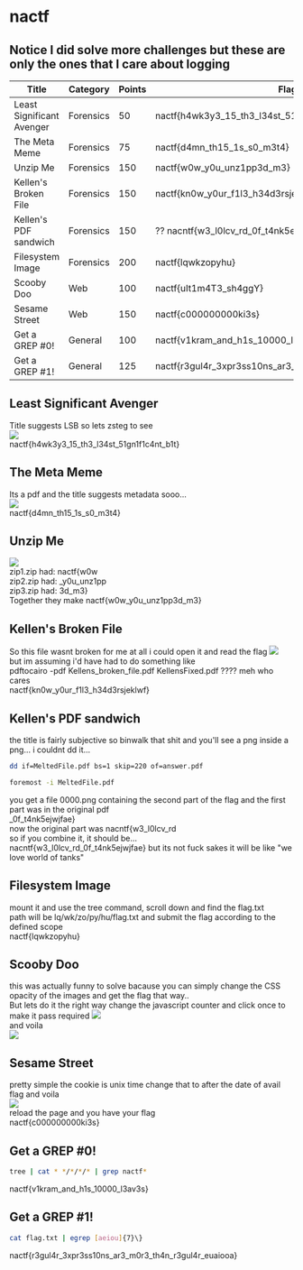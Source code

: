 # nactf
## Notice I did solve more challenges but these are only the ones that I care about logging   

Title                         	| Category     | Points   | Flag
------------------------------- | ------------ | -------  | ---------------------------------------
Least Significant Avenger  		|Forensics	   |50		  |nactf{h4wk3y3_15_th3_l34st_51gn1f1c4nt_b1t}
The Meta Meme					|Forensics 	   |75		  |nactf{d4mn_th15_1s_s0_m3t4}
Unzip Me						|Forensics 	   |150		  |nactf{w0w_y0u_unz1pp3d_m3}
Kellen's Broken File			|Forensics	   |150 	  |nactf{kn0w_y0ur_f1l3_h34d3rsjeklwf}
Kellen's PDF sandwich			|Forensics	   |150		  |?? nacntf{w3_l0lcv_rd_0f_t4nk5ejwjfae}
Filesystem Image				|Forensics     |200		  |nactf{lqwkzopyhu}
Scooby Doo 						|Web		   |100		  |nactf{uIt1m4T3_sh4ggY}
Sesame Street					|Web		   |150		  |nactf{c000000000ki3s}
Get a GREP #0!					|General 	   |100 	  |nactf{v1kram_and_h1s_10000_l3av3s}
Get a GREP #1!					|General	   |125		  |nactf{r3gul4r_3xpr3ss10ns_ar3_m0r3_th4n_r3gul4r_euaiooa}

## Least Significant Avenger  
Title suggests LSB so lets zsteg to see  
![](https://github.com/ScripTeaseCTF/CTF/blob/master/NewarkAcademyCTF2019/images/avenger.PNG)   
nactf{h4wk3y3_15_th3_l34st_51gn1f1c4nt_b1t}  

## The Meta Meme
Its a pdf and the title suggests metadata sooo...  
![](https://github.com/ScripTeaseCTF/CTF/blob/master/WhaleCTF/images/meta.PNG)  
nactf{d4mn_th15_1s_s0_m3t4}  

## Unzip Me 
![](https://github.com/ScripTeaseCTF/CTF/blob/master/WhaleCTF/images/unzipme.PNG)  
zip1.zip had: nactf{w0w  
zip2.zip had: _y0u_unz1pp  
zip3.zip had: 3d_m3}  
Together they make nactf{w0w_y0u_unz1pp3d_m3}  

## Kellen's Broken File  
So this file wasnt broken for me at all i could open it and read the flag 
![](https://github.com/ScripTeaseCTF/CTF/blob/master/WhaleCTF/images/kellens.PNG)   
but im assuming i'd have had to do something like   
pdftocairo -pdf Kellens_broken_file.pdf KellensFixed.pdf   ???? 
meh who cares   
nactf{kn0w_y0ur_f1l3_h34d3rsjeklwf}   

## Kellen's PDF sandwich
the title is fairly subjective so binwalk that shit and you'll see a png inside a png... 
i couldnt dd it...  
```bash
dd if=MeltedFile.pdf bs=1 skip=220 of=answer.pdf 
```
```bash
foremost -i MeltedFile.pdf
``` 
you get a file 0000.png containing the second part of the flag and the first part was in the original pdf  
_0f_t4nk5ejwjfae}  
now the original part was nacntf{w3_l0lcv_rd  
so if you combine it, it should be...   
nacntf{w3_l0lcv_rd_0f_t4nk5ejwjfae} but its not fuck sakes it will be like "we love world of tanks"  


## Filesystem Image
mount it and use the tree command, scroll down and find the flag.txt  
path will be lq/wk/zo/py/hu/flag.txt and submit the flag according to the defined scope   
nactf{lqwkzopyhu}


## Scooby Doo
this was actually funny to solve bacause you can simply change the CSS opacity of the images and get the flag that way..  
But lets do it the right way change the javascript counter and click once to make it pass required 
![](https://github.com/ScripTeaseCTF/CTF/blob/master/WhaleCTF/images/doo1.PNG)    
and voila   
![](https://github.com/ScripTeaseCTF/CTF/blob/master/WhaleCTF/images/doo2.PNG)      


## Sesame Street
pretty simple the cookie is unix time change that to after the date of avail flag and voila  
![](https://github.com/ScripTeaseCTF/CTF/blob/master/WhaleCTF/images/street.PNG)    
reload the page and you have your flag   
nactf{c000000000ki3s}   

## Get a GREP #0!
```bash
tree | cat * */*/*/* | grep nactf*
```   
nactf{v1kram_and_h1s_10000_l3av3s}  

## Get a GREP #1!	
```bash 
cat flag.txt | egrep [aeiou]{7}\}
```   
nactf{r3gul4r_3xpr3ss10ns_ar3_m0r3_th4n_r3gul4r_euaiooa}
